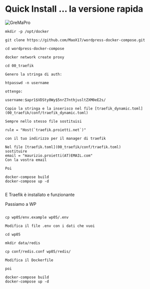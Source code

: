 # Quick Install ... la versione rapida

![GreMaPro](https://www.maurizio.proietti.name/wp-content/uploads/2020/12/cropped-gremapro_small.gif)

```
mkdir -p /opt/docker

git clone https://github.com/MaoX17/wordpress-docker-compose.git

cd wordpress-docker-compose

docker network create proxy

cd 00_traefik

Genero la stringa di auth:

htpasswd -n username

ottengo:

username:$apr1$VDSty0Wy$5nrZ7nthjusltZXM0eE2s/

Copio la stringa e la inserisco nel file [traefik_dynamic.toml](00_traefik/conf/traefik_dynamic.toml)

Sempre nello stesso file sostituisi

rule = "Host(`traefik.proietti.net`)"

con il tuo indirizzo per il manager di traefik

Nel file [traefik.toml](00_traefik/conf/traefik.toml)
sostituire 
email = "maurizio.proietti(AT)EMAIL.com"
Con la vostra email

Poi

docker-compose build
docker-compose up -d


```

E Traefik è installato e funzionante

Passiamo a WP

```

cp wp05/env.example wp05/.env

Modifica il file .env con i dati che vuoi

cd wp05

mkdir data/redis

cp conf/redis.conf wp05/redis/

Modifica il Dockerfile

poi

docker-compose build
docker-compose up -d


```
